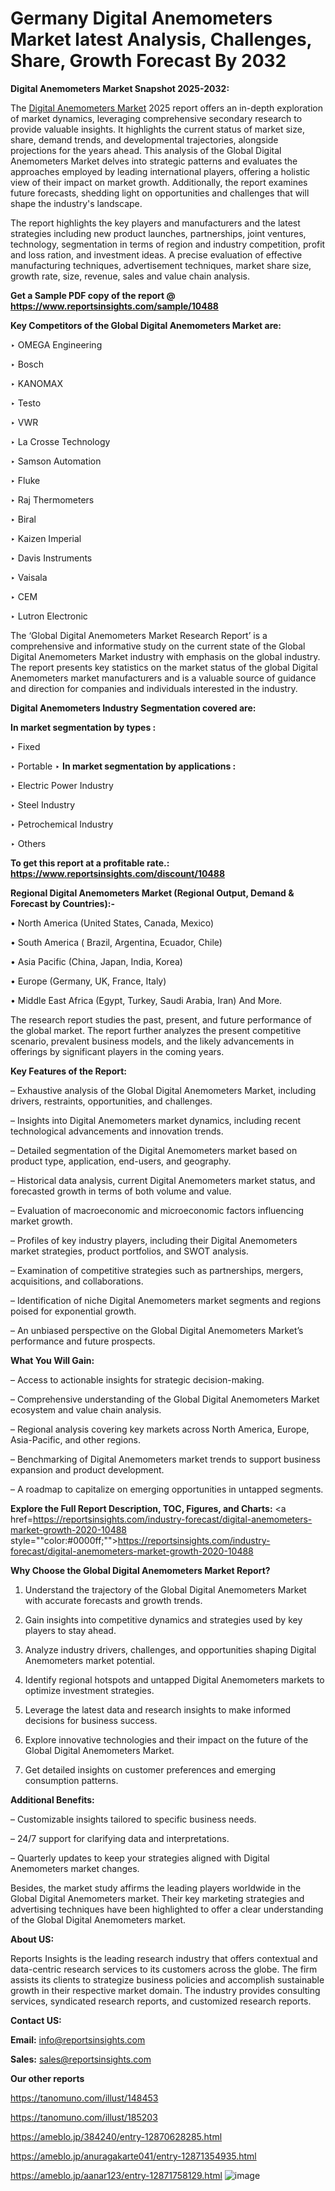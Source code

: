 # Germany Digital Anemometers Market latest Analysis, Challenges, Share, Growth Forecast By 2032

<strong>Digital Anemometers Market Snapshot 2025-2032:</strong>

The <a href=https://www.reportsinsights.com/sample/10488>Digital Anemometers Market</a> 2025 report offers an in-depth exploration of market dynamics, leveraging comprehensive secondary research to provide valuable insights. It highlights the current status of market size, share, demand trends, and developmental trajectories, alongside projections for the years ahead. This analysis of the Global Digital Anemometers Market delves into strategic patterns and evaluates the approaches employed by leading international players, offering a holistic view of their impact on market growth. Additionally, the report examines future forecasts, shedding light on opportunities and challenges that will shape the industry's landscape.

The report highlights the key players and manufacturers and the latest strategies including new product launches, partnerships, joint ventures, technology, segmentation in terms of region and industry competition, profit and loss ration, and investment ideas. A precise evaluation of effective manufacturing techniques, advertisement techniques, market share size, growth rate, size, revenue, sales and value chain analysis.

<strong>Get a Sample PDF copy of the report @ <a href=https://www.reportsinsights.com/sample/10488 style=color:#0000ff;>https://www.reportsinsights.com/sample/10488</a></strong>

<strong>Key Competitors of the Global Digital Anemometers Market are:</strong>

‣ OMEGA Engineering

‣ Bosch

‣ KANOMAX

‣ Testo

‣ VWR

‣ La Crosse Technology

‣ Samson Automation

‣ Fluke

‣ Raj Thermometers

‣ Biral

‣ Kaizen Imperial

‣ Davis Instruments

‣ Vaisala

‣ CEM

‣ Lutron Electronic

The ‘Global Digital Anemometers Market Research Report’ is a comprehensive and informative study on the current state of the Global Digital Anemometers Market industry with emphasis on the global industry. The report presents key statistics on the market status of the global Digital Anemometers market manufacturers and is a valuable source of guidance and direction for companies and individuals interested in the industry.

<strong>Digital Anemometers Industry Segmentation covered are:</strong>

<strong>In market segmentation by types : </strong>

‣ Fixed

‣ Portable
‣ 
<strong>In market segmentation by applications : </strong>

‣ Electric Power Industry

‣ Steel Industry

‣ Petrochemical Industry

‣ Others

<strong>To get this report at a profitable rate.: <a href=https://www.reportsinsights.com/discount/10488 style=color:#0000ff;>https://www.reportsinsights.com/discount/10488</a></strong>

<strong>Regional Digital Anemometers Market (Regional Output, Demand &amp; Forecast by Countries):-</strong>

• North America (United States, Canada, Mexico)

• South America ( Brazil, Argentina, Ecuador, Chile)

• Asia Pacific (China, Japan, India, Korea)

• Europe (Germany, UK, France, Italy)

• Middle East Africa (Egypt, Turkey, Saudi Arabia, Iran) And More.

The research report studies the past, present, and future performance of the global market. The report further analyzes the present competitive scenario, prevalent business models, and the likely advancements in offerings by significant players in the coming years.

<strong>Key Features of the Report:</strong>

– Exhaustive analysis of the Global Digital Anemometers Market, including drivers, restraints, opportunities, and challenges.

– Insights into Digital Anemometers market dynamics, including recent technological advancements and innovation trends.

– Detailed segmentation of the Digital Anemometers market based on product type, application, end-users, and geography.

– Historical data analysis, current Digital Anemometers market status, and forecasted growth in terms of both volume and value.

– Evaluation of macroeconomic and microeconomic factors influencing market growth.

– Profiles of key industry players, including their Digital Anemometers market strategies, product portfolios, and SWOT analysis.

– Examination of competitive strategies such as partnerships, mergers, acquisitions, and collaborations.

– Identification of niche Digital Anemometers market segments and regions poised for exponential growth.

– An unbiased perspective on the Global Digital Anemometers Market’s performance and future prospects.

<strong>What You Will Gain:</strong>

– Access to actionable insights for strategic decision-making.

– Comprehensive understanding of the Global Digital Anemometers Market ecosystem and value chain analysis.

– Regional analysis covering key markets across North America, Europe, Asia-Pacific, and other regions.

– Benchmarking of Digital Anemometers market trends to support business expansion and product development.

– A roadmap to capitalize on emerging opportunities in untapped segments.

<strong>Explore the Full Report Description, TOC, Figures, and Charts:</strong>
<a href=https://reportsinsights.com/industry-forecast/digital-anemometers-market-growth-2020-10488 style=""color:#0000ff;"">https://reportsinsights.com/industry-forecast/digital-anemometers-market-growth-2020-10488</a>

<strong>Why Choose the Global Digital Anemometers Market Report?</strong>

1. Understand the trajectory of the Global Digital Anemometers Market with accurate forecasts and growth trends.

2. Gain insights into competitive dynamics and strategies used by key players to stay ahead.

3. Analyze industry drivers, challenges, and opportunities shaping Digital Anemometers market potential.

4. Identify regional hotspots and untapped Digital Anemometers markets to optimize investment strategies.

5. Leverage the latest data and research insights to make informed decisions for business success.

6. Explore innovative technologies and their impact on the future of the Global Digital Anemometers Market.

7. Get detailed insights on customer preferences and emerging consumption patterns.

<strong>Additional Benefits:</strong>

– Customizable insights tailored to specific business needs.

– 24/7 support for clarifying data and interpretations.

– Quarterly updates to keep your strategies aligned with Digital Anemometers market changes.

Besides, the market study affirms the leading players worldwide in the Global Digital Anemometers market. Their key marketing strategies and advertising techniques have been highlighted to offer a clear understanding of the Global Digital Anemometers market.

<strong><strong>About US</strong>:</strong>

Reports Insights is the leading research industry that offers contextual and data-centric research services to its customers across the globe. The firm assists its clients to strategize business policies and accomplish sustainable growth in their respective market domain. The industry provides consulting services, syndicated research reports, and customized research reports.

<strong>Contact US:</strong>

<p class=><b>Email:</b> <a href=mailto:info@reportsinsights.com>info@reportsinsights.com</a></p>
<p class=><b>Sales:</b> <a href=mailto:sales@reportsinsights.com>sales@reportsinsights.com</a></p>

<strong>Our other reports</strong>

<a href=https://tanomuno.com/illust/148453>https://tanomuno.com/illust/148453</a>

<a href=https://tanomuno.com/illust/185203>https://tanomuno.com/illust/185203</a>

<a href=https://ameblo.jp/384240/entry-12870628285.html>https://ameblo.jp/384240/entry-12870628285.html</a>

<a href=https://ameblo.jp/anuragakarte041/entry-12871354935.html>https://ameblo.jp/anuragakarte041/entry-12871354935.html</a>

<a href=https://ameblo.jp/aanar123/entry-12871758129.html>https://ameblo.jp/aanar123/entry-12871758129.html</a>
![image](https://github.com/user-attachments/assets/fe4a0c4b-5b8d-4683-9d20-bb99d19aa5cc)
